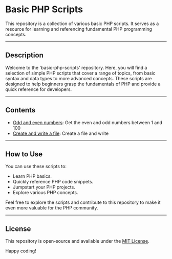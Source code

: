 # Basic PHP Scripts

This repository is a collection of various basic PHP scripts. It serves as a resource for learning and referencing fundamental PHP programming concepts.

---

## Description

Welcome to the 'basic-php-scripts' repository. Here, you will find a selection of simple PHP scripts that cover a range of topics, from basic syntax and data types to more advanced concepts. These scripts are designed to help beginners grasp the fundamentals of PHP and provide a quick reference for developers.

---

## Contents
 - [Odd and even numbers](odd_and_even_numbers.php): Get the even and odd numbers between 1 and 100
 - [Create and write a file](write_file.php): Create a file and write

---

## How to Use

You can use these scripts to:

- Learn PHP basics.
- Quickly reference PHP code snippets.
- Jumpstart your PHP projects.
- Explore various PHP concepts.

Feel free to explore the scripts and contribute to this repository to make it even more valuable for the PHP community.

---

## License

This repository is open-source and available under the [MIT License](LICENSE).

Happy coding!

